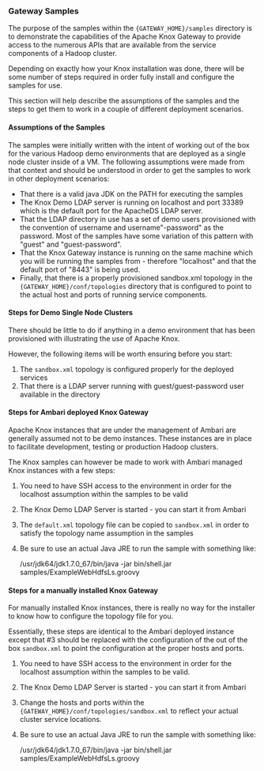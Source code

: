 <!--
   Licensed to the Apache Software Foundation (ASF) under one or more
   contributor license agreements.  See the NOTICE file distributed with
   this work for additional information regarding copyright ownership.
   The ASF licenses this file to You under the Apache License, Version 2.0
   (the "License"); you may not use this file except in compliance with
   the License.  You may obtain a copy of the License at

       https://www.apache.org/licenses/LICENSE-2.0

   Unless required by applicable law or agreed to in writing, software
   distributed under the License is distributed on an "AS IS" BASIS,
   WITHOUT WARRANTIES OR CONDITIONS OF ANY KIND, either express or implied.
   See the License for the specific language governing permissions and
   limitations under the License.
-->
<!---
   Licensed to the Apache Software Foundation (ASF) under one or more
   contributor license agreements.  See the NOTICE file distributed with
   this work for additional information regarding copyright ownership.
   The ASF licenses this file to You under the Apache License, Version 2.0
   (the "License"); you may not use this file except in compliance with
   the License.  You may obtain a copy of the License at

       https://www.apache.org/licenses/LICENSE-2.0

   Unless required by applicable law or agreed to in writing, software
   distributed under the License is distributed on an "AS IS" BASIS,
   WITHOUT WARRANTIES OR CONDITIONS OF ANY KIND, either express or implied.
   See the License for the specific language governing permissions and
   limitations under the License.
--->

### Gateway Samples ###

The purpose of the samples within the `{GATEWAY_HOME}/samples` directory is to demonstrate the capabilities of the Apache Knox Gateway to provide access to the numerous APIs that are available from the service components of a Hadoop cluster.

Depending on exactly how your Knox installation was done, there will be some number of steps required in order fully install and configure the samples for use.

This section will help describe the assumptions of the samples and the steps to get them to work in a couple of different deployment scenarios.

#### Assumptions of the Samples ####

The samples were initially written with the intent of working out of the box for the various Hadoop demo environments that are deployed as a single node cluster inside of a VM. The following assumptions were made from that context and should be understood in order to get the samples to work in other deployment scenarios:

* That there is a valid java JDK on the PATH for executing the samples
* The Knox Demo LDAP server is running on localhost and port 33389 which is the default port for the ApacheDS LDAP server.
* That the LDAP directory in use has a set of demo users provisioned with the convention of username and username"-password" as the password. Most of the samples have some variation of this pattern with "guest" and "guest-password".
* That the Knox Gateway instance is running on the same machine which you will be running the samples from - therefore "localhost" and that the default port of "8443" is being used.
* Finally, that there is a properly provisioned sandbox.xml topology in the `{GATEWAY_HOME}/conf/topologies` directory that is configured to point to the actual host and ports of running service components.

#### Steps for Demo Single Node Clusters ####

There should be little to do if anything in a demo environment that has been provisioned with illustrating the use of Apache Knox.

However, the following items will be worth ensuring before you start:

1. The `sandbox.xml` topology is configured properly for the deployed services
2. That there is a LDAP server running with guest/guest-password user available in the directory

#### Steps for Ambari deployed Knox Gateway ####

Apache Knox instances that are under the management of Ambari are generally assumed not to be demo instances. These instances are in place to facilitate development, testing or production Hadoop clusters.

The Knox samples can however be made to work with Ambari managed Knox instances with a few steps:

1. You need to have SSH access to the environment in order for the localhost assumption within the samples to be valid
2. The Knox Demo LDAP Server is started - you can start it from Ambari
3. The `default.xml` topology file can be copied to `sandbox.xml` in order to satisfy the topology name assumption in the samples
4. Be sure to use an actual Java JRE to run the sample with something like:

    /usr/jdk64/jdk1.7.0_67/bin/java -jar bin/shell.jar samples/ExampleWebHdfsLs.groovy

#### Steps for a manually installed Knox Gateway ####

For manually installed Knox instances, there is really no way for the installer to know how to configure the topology file for you.

Essentially, these steps are identical to the Ambari deployed instance except that #3 should be replaced with the configuration of the out of the box `sandbox.xml` to point the configuration at the proper hosts and ports.

1. You need to have SSH access to the environment in order for the localhost assumption within the samples to be valid.
2. The Knox Demo LDAP Server is started - you can start it from Ambari
3. Change the hosts and ports within the `{GATEWAY_HOME}/conf/topologies/sandbox.xml` to reflect your actual cluster service locations.
4. Be sure to use an actual Java JRE to run the sample with something like:

    /usr/jdk64/jdk1.7.0_67/bin/java -jar bin/shell.jar samples/ExampleWebHdfsLs.groovy
